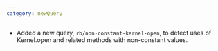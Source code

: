```yaml
---
category: newQuery
---
```

* Added a new query, `rb/non-constant-kernel-open`, to detect uses of Kernel.open and related methods with non-constant values.